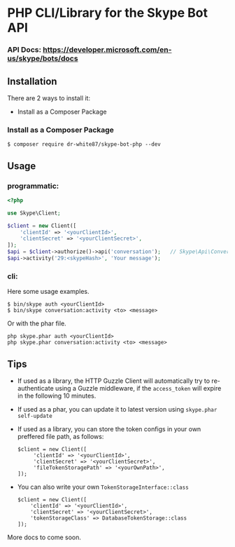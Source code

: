 # PHP CLI/Library for the Skype Bot API

### API Docs: https://developer.microsoft.com/en-us/skype/bots/docs

## Installation

There are 2 ways to install it: 
  - Install as a Composer Package

### Install as a Composer Package

```
$ composer require dr-white87/skype-bot-php --dev
```

## Usage

### programmatic:

```php
<?php

use Skype\Client;

$client = new Client([
    'clientId' => '<yourClientId>',
    'clientSecret' => '<yourClientSecret>',
]);
$api = $client->authorize()->api('conversation');   // Skype\Api\Conversation
$api->activity('29:<skypeHash>', 'Your message');
```

### cli:

Here some usage examples.

```
$ bin/skype auth <yourClientId>
$ bin/skype conversation:activity <to> <message>
```

Or with the phar file. 

```
php skype.phar auth <yourClientId>
php skype.phar conversation:activity <to> <message>
```

## Tips
 - If used as a library, the HTTP Guzzle Client will automatically try to re-authenticate using a Guzzle middleware, if the `access_token` will expire in the following 10 minutes.
 - If used as a phar, you can update it to latest version using `skype.phar self-update`
 - If used as a library, you can store the token configs in your own preffered file path, as follows:
 
   ```
   $client = new Client([
        'clientId' => '<yourClientId>',
        'clientSecret' => '<yourClientSecret>',
        'fileTokenStoragePath' => '<yourOwnPath>',
   ]);
   ```
 
 - You can also write your own `TokenStorageInterface::class`
 
   ```
   $client = new Client([
       'clientId' => '<yourClientId>',
       'clientSecret' => '<yourClientSecret>',
       'tokenStorageClass' => DatabaseTokenStorage::class
   ]);
   ```

More docs to come soon.
